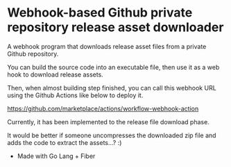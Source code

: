 # Webhook-based Github private repository release asset downloader

A webhook program that downloads release asset files from a private Github repository.

You can build the source code into an executable file, then use it as a web hook to download release assets.

Then, when almost building step finished, you can call this webhook URL using the Github Actions like below to deploy it.

https://github.com/marketplace/actions/workflow-webhook-action

Currently, it has been implemented to the release file download phase.

It would be better if someone uncompresses the downloaded zip file and adds the code to extract the assets...? :)

- Made with Go Lang + Fiber

